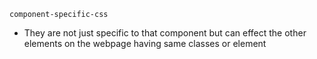 `component-specific-css`
- They are not just specific to that component but can effect the other elements on the webpage having same classes or element 